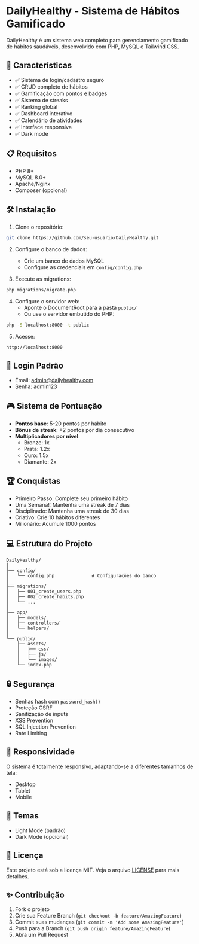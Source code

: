 # DailyHealthy - Sistema de Hábitos Gamificado

DailyHealthy é um sistema web completo para gerenciamento gamificado de hábitos saudáveis, desenvolvido com PHP, MySQL e Tailwind CSS.

## 🚀 Características

- ✅ Sistema de login/cadastro seguro
- ✅ CRUD completo de hábitos
- ✅ Gamificação com pontos e badges
- ✅ Sistema de streaks
- ✅ Ranking global
- ✅ Dashboard interativo
- ✅ Calendário de atividades
- ✅ Interface responsiva
- ✅ Dark mode

## 📋 Requisitos

- PHP 8+
- MySQL 8.0+
- Apache/Nginx
- Composer (opcional)

## 🛠️ Instalação

1. Clone o repositório:
```bash
git clone https://github.com/seu-usuario/DailyHealthy.git
```

2. Configure o banco de dados:
   - Crie um banco de dados MySQL
   - Configure as credenciais em `config/config.php`

3. Execute as migrations:
```bash
php migrations/migrate.php
```

4. Configure o servidor web:
   - Aponte o DocumentRoot para a pasta `public/`
   - Ou use o servidor embutido do PHP:
```bash
php -S localhost:8000 -t public
```

5. Acesse:
```
http://localhost:8000
```

## 👤 Login Padrão

- Email: admin@dailyhealthy.com
- Senha: admin123

## 🎮 Sistema de Pontuação

- **Pontos base**: 5-20 pontos por hábito
- **Bônus de streak**: +2 pontos por dia consecutivo
- **Multiplicadores por nível**:
  - Bronze: 1x
  - Prata: 1.2x
  - Ouro: 1.5x
  - Diamante: 2x

## 🏆 Conquistas

- Primeiro Passo: Complete seu primeiro hábito
- Uma Semana!: Mantenha uma streak de 7 dias
- Disciplinado: Mantenha uma streak de 30 dias
- Criativo: Crie 10 hábitos diferentes
- Milionário: Acumule 1000 pontos

## 💻 Estrutura do Projeto

```
DailyHealthy/
│
├── config/
│   └── config.php              # Configurações do banco
│
├── migrations/
│   ├── 001_create_users.php
│   ├── 002_create_habits.php
│   └── ...
│
├── app/
│   ├── models/
│   ├── controllers/
│   └── helpers/
│
└── public/
    ├── assets/
    │   ├── css/
    │   ├── js/
    │   └── images/
    └── index.php
```

## 🔒 Segurança

- Senhas hash com `password_hash()`
- Proteção CSRF
- Sanitização de inputs
- XSS Prevention
- SQL Injection Prevention
- Rate Limiting

## 📱 Responsividade

O sistema é totalmente responsivo, adaptando-se a diferentes tamanhos de tela:
- Desktop
- Tablet
- Mobile

## 🎨 Temas

- Light Mode (padrão)
- Dark Mode (opcional)

## 📄 Licença

Este projeto está sob a licença MIT. Veja o arquivo [LICENSE](LICENSE) para mais detalhes.

## ✨ Contribuição

1. Fork o projeto
2. Crie sua Feature Branch (`git checkout -b feature/AmazingFeature`)
3. Commit suas mudanças (`git commit -m 'Add some AmazingFeature'`)
4. Push para a Branch (`git push origin feature/AmazingFeature`)
5. Abra um Pull Request
